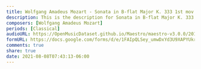 ```yaml
---
title: Wolfgang Amadeus Mozart - Sonata in B-flat Major K. 333 1st mov. (2)
description: This is the description for Sonata in B-flat Major K. 333 1st mov. by Wolfgang Amadeus Mozart
composers: [Wolfgang Amadeus Mozart]
periods: [Classical]
audioURL: https://OpenMusicDataset.github.io/Maestro/maestro-v3.0.0/2013/ORIG-MIDI_03_7_10_13_Group_MID--AUDIO_17_R3_2013_wav--1.midi
formURL: https://docs.google.com/forms/d/e/1FAIpQLSey_umwDxYd3U9XAPYUkrYF-EmJO76v4IPCXPtLsSlmxXObtA/viewform
comments: true
share: true
date: 2021-08-08T07:43:13-06:00
---
```

